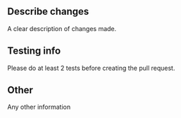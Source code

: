 ## Describe changes
A clear description of changes made.

## Testing info
Please do at least 2 tests before creating the pull request.

## Other
Any other information
